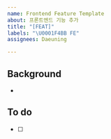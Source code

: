 ```yaml
---
name: Frontend Feature Template
about: 프론트엔드 기능 추가
title: "[FEAT]"
labels: "\U0001F4BB FE"
assignees: Daeuning

---
```


## Background
- 

## To do
- [ ]
